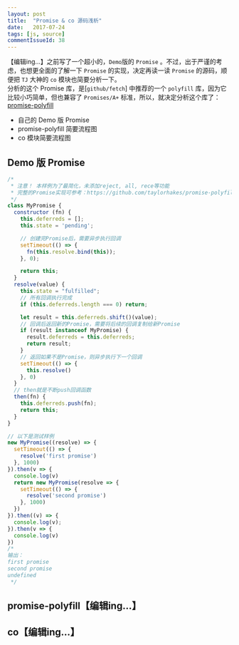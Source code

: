 ```yaml
---
layout: post
title:  "Promise & co 源码浅析"
date:   2017-07-24
tags: [js, source]
commentIssueId: 38
---
```


【编辑ing...】之前写了一个超小的，`Demo`版的 `Promise` 。不过，出于严谨的考虑，也想更全面的了解一下 `Promise` 的实现，决定再读一读 `Promise` 的源码，顺便把 `TJ` 大神的 `co` 模块也简要分析一下。<br>
分析的这个 Promise 库，是[`github/fetch`] 中推荐的一个 `polyfill` 库，因为它比较小巧简单，但也兼容了 `Promises/A+` 标准，所以，就决定分析这个库了：[promise-polyfill](https://github.com/taylorhakes/promise-polyfill/blob/master/promise.js)
* 自己的 Demo 版 Promise
* promise-polyfill 简要流程图
* co 模块简要流程图


## Demo 版 Promise

```js
/*
 * 注意！ 本样例为了最简化，未添加reject, all, rece等功能
 * 完整的Promise实现可参考：https://github.com/taylorhakes/promise-polyfill/blob/master/promise.js
 */
class MyPromise {
  constructor (fn) {
    this.deferreds = [];
    this.state = 'pending';

    // 创建完Promise后，需要异步执行回调
    setTimeout(() => {
      fn(this.resolve.bind(this));
    }, 0);

    return this;
  }
  resolve(value) {
    this.state = "fulfilled";
    // 所有回调执行完成
    if (this.deferreds.length === 0) return;

    let result = this.deferreds.shift()(value);
    // 回调后返回新的Promise，需要将后续的回调复制给新Promise
    if (result instanceof MyPromise) {
      result.deferreds = this.deferreds;
      return result;
    }
    // 返回如果不是Promise，则异步执行下一个回调
    setTimeout(() => {
      this.resolve()
    }, 0)
  }
  // then就是不断push回调函数
  then(fn) {
    this.deferreds.push(fn);
    return this;
  }
}

// 以下是测试样例
new MyPromise((resolve) => {
  setTimeout(() => {
    resolve('first promise')
  }, 1000)
}).then(v => {
  console.log(v)
  return new MyPromise(resolve => {
    setTimeout(() => {
      resolve('second promise')
    }, 1000)
  })
}).then((v) => {
  console.log(v);
}).then(v => {
  console.log(v)
})
/*
输出：
first promise
second promise
undefined
 */
```

## promise-polyfill【编辑ing...】

## co【编辑ing...】
